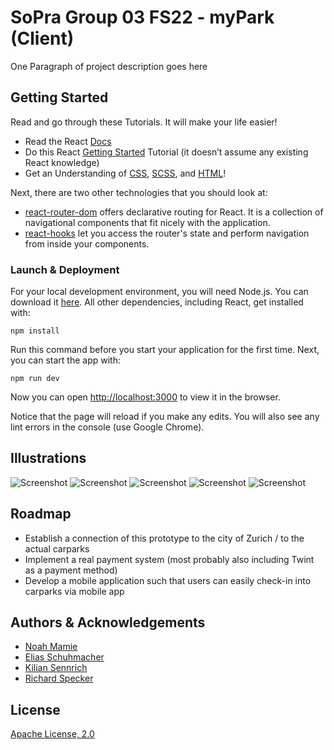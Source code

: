 # SoPra Group 03 FS22 - myPark (Client)

One Paragraph of project description goes here

## Getting Started

Read and go through these Tutorials. It will make your life easier!

- Read the React [Docs](https://reactjs.org/docs/getting-started.html)
- Do this React [Getting Started](https://reactjs.org/tutorial/tutorial.html) Tutorial (it doesn’t assume any existing React knowledge)
- Get an Understanding of [CSS](https://www.w3schools.com/Css/), [SCSS](https://sass-lang.com/documentation/syntax), and [HTML](https://www.w3schools.com/html/html_intro.asp)!

Next, there are two other technologies that you should look at:

* [react-router-dom](https://reacttraining.com/react-router/web/guides/quick-start) offers declarative routing for React. It is a collection of navigational components that fit nicely with the application. 
* [react-hooks](https://reactrouter.com/web/api/Hooks) let you access the router's state and perform navigation from inside your components.
### Launch & Deployment

For your local development environment, you will need Node.js. You can download it [here](https://nodejs.org). All other dependencies, including React, get installed with:

```npm install```

Run this command before you start your application for the first time. Next, you can start the app with:

```npm run dev```

Now you can open [http://localhost:3000](http://localhost:3000) to view it in the browser.

Notice that the page will reload if you make any edits. You will also see any lint errors in the console (use Google Chrome).

## Illustrations
![Screenshot](screenshots/overview.png)
![Screenshot](screenshots/carpark.png)
![Screenshot](screenshots/map.png)
![Screenshot](screenshots/billing.png)
![Screenshot](screenshots/notifications.png)

## Roadmap
- Establish a connection of this prototype to the city of Zurich / to the actual carparks
- Implement a real payment system (most probably also including Twint as a payment method)
- Develop a mobile application such that users can easily check-in into carparks via mobile app 

## Authors & Acknowledgements

-   [Noah Mamie](https://github.com/nmamie)
-   [Elias Schuhmacher](https://github.com/e-schuh)
-   [Kilian Sennrich](https://github.com/ksennr)
-   [Richard Specker](https://github.com/rspecker)

## License

[Apache License, 2.0](./LICENSE)
